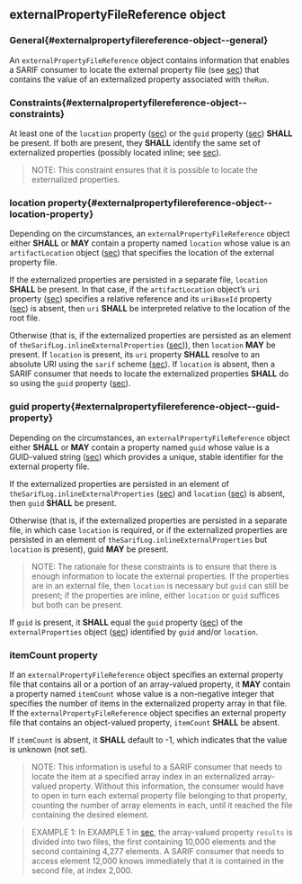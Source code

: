 ## externalPropertyFileReference object

### General{#externalpropertyfilereference-object--general}

An `externalPropertyFileReference` object contains information that enables a SARIF consumer to locate the external property file (see [sec](#rationale)) that contains the value of an externalized property associated with `theRun`.

### Constraints{#externalpropertyfilereference-object--constraints}

At least one of the `location` property ([sec](#externalpropertyfilereference-object--location-property)) or the `guid` property ([sec](#externalpropertyfilereference-object--guid-property)) **SHALL** be present. If both are present, they **SHALL** identify the same set of externalized properties (possibly located inline; see [sec](#inlineexternalproperties-property)).

> NOTE: This constraint ensures that it is possible to locate the externalized properties.

### location property{#externalpropertyfilereference-object--location-property}

Depending on the circumstances, an `externalPropertyFileReference` object either **SHALL** or **MAY** contain a property named `location` whose value is an `artifactLocation` object ([sec](#artifactlocation-object)) that specifies the location of the external property file.

If the externalized properties are persisted in a separate file, `location` **SHALL** be present. In that case, if the `artifactLocation` object’s `uri` property ([sec](#uri-property)) specifies a relative reference and its `uriBaseId` property ([sec](#uribaseid-property)) is absent, then `uri` **SHALL** be interpreted relative to the location of the root file.

Otherwise (that is, if the externalized properties are persisted as an element of `theSarifLog.inlineExternalProperties` ([sec](#inlineexternalproperties-property))), then `location` **MAY** be present. If `location` is present, its `uri` property **SHALL** resolve to an absolute URI using the `sarif` scheme ([sec](#uris-that-use-the-sarif-scheme)). If `location` is absent, then a SARIF consumer that needs to locate the externalized properties **SHALL** do so using the `guid` property ([sec](#externalpropertyfilereference-object--guid-property)).

### guid property{#externalpropertyfilereference-object--guid-property}

Depending on the circumstances, an `externalPropertyFileReference` object either **SHALL** or **MAY** contain a property named `guid` whose value is a GUID-valued string ([sec](#guid-valued-strings)) which provides a unique, stable identifier for the external property file.

If the externalized properties are persisted in an element of `theSarifLog.inlineExternalProperties` ([sec](#inlineexternalproperties-property)) and `location` ([sec](#externalpropertyfilereference-object--location-property)) is absent, then `guid` **SHALL** be present.

Otherwise (that is, if the externalized properties are persisted in a separate file, in which case `location` is required, or if the externalized properties are persisted in an element of `theSarifLog.inlineExternalProperties` but `location` is present), guid **MAY** be present.

> NOTE: The rationale for these constraints is to ensure that there is enough information to locate the external properties. If the properties are in an external file, then `location` is necessary but `guid` can still be present; if the properties are inline, either `location` or `guid` suffices but both can be present.

If `guid` is present, it **SHALL** equal the `guid` property ([sec](#externalproperties-object--guid-property)) of the `externalProperties` object ([sec](#externalproperties-object)) identified by `guid` and/or `location`.

### itemCount property

If an `externalPropertyFileReference` object specifies an external property file that contains all or a portion of an array-valued property, it **MAY** contain a property named `itemCount` whose value is a non-negative integer that specifies the number of items in the externalized property array in that file. If the `externalPropertyFileReference` object specifies an external property file that contains an object-valued property, `itemCount` **SHALL** be absent.

If `itemCount` is absent, it **SHALL** default to -1, which indicates that the value is unknown (not set).

> NOTE: This information is useful to a SARIF consumer that needs to locate the item at a specified array index in an externalized array-valued property. Without this information, the consumer would have to open in turn each external property file belonging to that property, counting the number of array elements in each, until it reached the file containing the desired element.

> EXAMPLE 1: In EXAMPLE 1 in [sec](#properties), the array-valued property `results` is divided into two files, the first containing 10,000 elements and the second containing 4,277 elements. A SARIF consumer that needs to access element 12,000 knows immediately that it is contained in the second file, at index 2,000.
